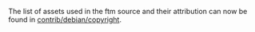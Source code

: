 The list of assets used in the ftm source and their attribution can now be found in [contrib/debian/copyright](../contrib/debian/copyright).
